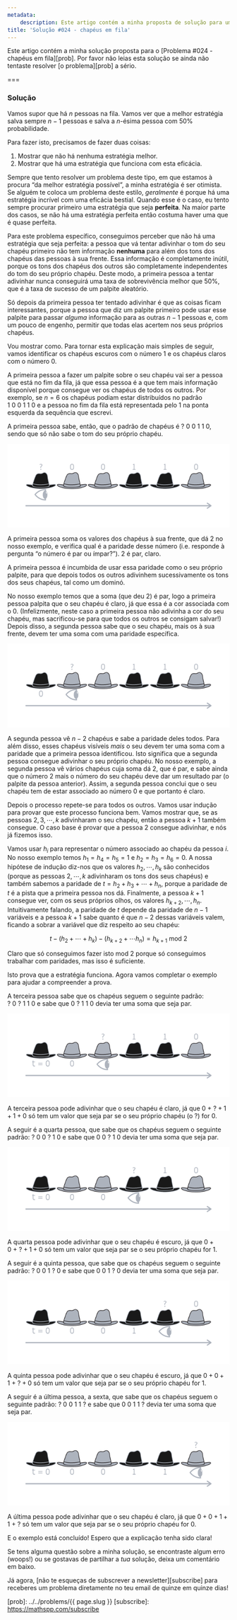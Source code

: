```yaml
---
metadata:
    description: Este artigo contém a minha proposta de solução para um dos problemas deste blogue.
title: 'Solução #024 - chapéus em fila'
---
```


Este artigo contém a minha solução proposta para o [Problema #024 - chapéus em fila][prob]. Por favor não leias esta solução se ainda não tentaste resolver [o problema][prob] a sério.

===

### Solução

Vamos supor que há $n$ pessoas na fila.
Vamos ver que a melhor estratégia salva sempre $n - 1$ pessoas e salva a
$n$-ésima pessoa com $50\%$ probabilidade.

Para fazer isto, precisamos de fazer duas coisas:

 1. Mostrar que não há nenhuma estratégia melhor.
 2. Mostrar que há uma estratégia que funciona com esta eficácia.

Sempre que tento resolver um problema deste tipo, em que estamos à procura “da
melhor estratégia possível”, a minha estratégia é ser otimista.
Se alguém te coloca um problema deste estilo, *geralmente* é porque há uma
estratégia incrível com uma eficácia bestial.
Quando esse é o caso, eu tento sempre procurar primeiro uma estratégia que seja
**perfeita**.
Na maior parte dos casos, se não há uma estratégia perfeita então costuma haver
uma que é quase perfeita.

Para este problema específico, conseguimos perceber que não há uma estratégia
que seja perfeita: a pessoa que vá tentar adivinhar o tom do seu chapéu primeiro
não tem informação **nenhuma** para além dos tons dos chapéus das pessoas à sua
frente.
Essa informação é completamente inútil, porque os tons dos chapéus dos outros
são completamente independentes do tom do seu próprio chapéu.
Deste modo, a primeira pessoa a tentar adivinhar nunca conseguirá uma taxa de
sobrevivência melhor que $50\%$, que é a taxa de sucesso de um palpite
aleatório.

Só depois da primeira pessoa ter tentado adivinhar é que as coisas ficam
interessantes, porque a pessoa que diz um palpite primeiro pode usar esse
palpite para passar *alguma* informação para as outras $n-1$ pessoas e, com um
pouco de engenho, permitir que todas elas acertem nos seus próprios chapéus.

Vou mostrar como.
Para tornar esta explicação mais simples de seguir, vamos identificar os chapéus
escuros com o número $1$ e os chapéus claros com o número $0$.

A primeira pessoa a fazer um palpite sobre o seu chapéu vai ser a pessoa que
está no fim da fila, já que essa pessoa é a que tem mais informação disponível
porque consegue ver os chapéus de todos os outros.
Por exemplo, se $n = 6$ os chapéus podiam estar distribuídos no padrão
$1~0~0~1~1~0$ e a pessoa no fim da fila está representada pelo $1$ na ponta
esquerda da sequência que escrevi.

A primeira pessoa sabe, então, que o padrão de chapéus é $?~0~0~1~1~0$, sendo
que só não sabe o tom do seu próprio chapéu.

![Imagem que ilustra a explicação](_explanation_01.png)

A primeira pessoa soma os valores dos chapéus à sua frente, que dá $2$ no nosso
exemplo, e verifica qual é a paridade desse número (i.e. responde à pergunta “o
número é par ou ímpar?”). $2$ é par, claro.

A primeira pessoa é incumbida de usar essa paridade como o seu próprio palpite,
para que depois todos os outros adivinhem sucessivamente os tons dos seus
chapéus, tal como um dominó.

No nosso exemplo temos que a soma (que deu $2$) é par, logo a primeira pessoa
palpita que o seu chapéu é claro, já que essa é a cor associada com o $0$.
(Infelizmente, neste caso a primeira pessoa não adivinha a cor do seu chapéu,
mas sacrificou-se para que todos os outros se consigam salvar!)
Depois disso, a segunda pessoa sabe que o seu chapéu, mais os à sua frente,
devem ter uma soma com uma paridade específica.

![Imagem que ilustra a explicação](_explanation_02.png)

A segunda pessoa vê $n - 2$ chapéus e sabe a paridade deles todos.
Para além disso, esses chapéus visíveis *mais* o seu devem ter uma soma com a
paridade que a primeira pessoa identificou.
Isto significa que a segunda pessoa consegue adivinhar o seu próprio chapéu.
No nosso exemplo, a segunda pessoa vê vários chapéus cuja soma dá $2$, que é
par, e sabe ainda que o número $2$ mais o número do seu chapéu deve dar um
resultado par (o palpite da pessoa anterior).
Assim, a segunda pessoa conclui que o seu chapéu tem de estar associado ao
número $0$ e que portanto é claro.

Depois o processo repete-se para todos os outros.
Vamos usar indução para provar que este processo funciona bem.
Vamos mostrar que, se as pessoas $2, 3, \cdots, k$ adivinharam o seu chapéu,
então a pessoa $k + 1$ também consegue.
O caso base é provar que a pessoa $2$ consegue adivinhar, e nós já fizemos isso.

Vamos usar $h_i$ para representar o número associado ao chapéu da pessoa $i$.
No nosso exemplo temos $h_1 = h_4 = h_5 = 1$ e $h_2 = h_3 = h_6 = 0$.
A nossa hipótese de indução diz-nos que os valores $h_2, \cdots, h_k$ são
conhecidos (porque as pessoas $2, \cdots, k$ adivinharam os tons dos seus
chapéus) e também sabemos a paridade de $t = h_2 + h_3 + \cdots + h_n$, porque a
paridade de $t$ é a pista que a primeira pessoa nos dá.
Finalmente, a pessoa $k+1$ consegue ver, com os seus próprios olhos, os valores
$h_{k+2}, \cdots, h_n$.
Intuitivamente falando, a paridade de $t$ depende da paridade de $n - 1$
variáveis e a pessoa $k + 1$ sabe quanto é que $n - 2$ dessas variáveis valem,
ficando a sobrar a variável que diz respeito ao seu chapéu:

$$
t - \left(h_2 + \cdots + h_k \right) - \left(h_{k+2} + \cdots h_n \right) =
h_{k+1} \text{ mod } 2
$$

Claro que só conseguimos fazer isto $\text{mod } 2$ porque só conseguimos
trabalhar com paridades, mas isso é suficiente.

Isto prova que a estratégia funciona.
Agora vamos completar o exemplo para ajudar a compreender a prova.

A terceira pessoa sabe que os chapéus seguem o seguinte padrão: $?~0~?~1~1~0$ e sabe que
$0~?~1~1~0$ devia ter uma soma que seja par.

![Image illustrating the explanation](_explanation_03.png)

A terceira pessoa pode adivinhar que o seu chapéu é claro, já que
$0~+~? + 1 + 1 + 0$ só tem um valor que seja par se o seu próprio chapéu (o $?$)
for $0$.

A seguir é a quarta pessoa, que sabe que os chapéus seguem o seguinte padrão:
$?~0~0~?~1~0$ e sabe que $0~0~?~1~0$ devia ter uma soma que seja par.

![Image illustrating the explanation](_explanation_04.png)

A quarta pessoa pode adivinhar que o seu chapéu é escuro, já que
$0 + 0~+~? + 1 + 0$ só tem um valor que seja par se o seu próprio chapéu for $1$.

A seguir é a quinta pessoa, que sabe que os chapéus seguem o seguinte padrão:
$?~0~0~1~?~0$ e sabe que $0~0~1~?~0$ devia ter uma soma que seja par.

![Image illustrating the explanation](_explanation_05.png)

A quinta pessoa pode adivinhar que o seu chapéu é escuro, já que
$0 + 0 + 1~+~? + 0$ só tem um valor que seja par se o seu próprio chapéu for $1$.

A seguir é a última pessoa, a sexta, que sabe que os chapéus seguem o seguinte padrão:
$?~0~0~1~1~?$ e sabe que $0~0~1~1~?$ devia ter uma soma que seja par.

![Image illustrating the explanation](_explanation_06.png)

A última pessoa pode adivinhar que o seu chapéu é claro, já que
$0 + 0 + 1 + 1~+~?$ só tem um valor que seja par se o seu próprio chapéu for $0$.

E o exemplo está concluído!
Espero que a explicação tenha sido clara!

Se tens alguma questão sobre a minha solução, se encontraste algum erro (woops!) ou se gostavas de partilhar a *tua* solução, deixa um comentário em baixo.

Já agora, [não te esqueças de subscrever a newsletter][subscribe] para receberes
um problema diretamente no teu email de quinze em quinze dias!

[prob]: ../../problems/{{ page.slug }}
[subscribe]: https://mathspp.com/subscribe
